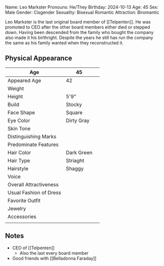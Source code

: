Name: Leo Markster
Pronouns: He/They
Birthday: 2024-10-13
Age: 45
Sex: Male
Gender: Cisgender
Sexuality: Bisexual
Romantic Attraction: Biromantic

Leo Markster is the last original board member of [[Telpenten]]. He was promoted to CEO after the other board members either died or stepped down. Having been descended from the family who bought the company also made it his birthright. Despite the years he still has run the company the same as his family wanted when they reconstructed it.
## Physical Appearance
| Age                    | 45         |     |
| ---------------------- | ---------- | --- |
| Appeared Age           | 42         |     |
| Weight                 |            |     |
| Height                 | 5'9"       |     |
| Build                  | Stocky     |     |
| Face Shape             | Square     |     |
| Eye Color              | Dirty Gray |     |
| Skin Tone              |            |     |
| Distinguishing Marks   |            |     |
| Predominate Features   |            |     |
| Hair Color             | Dark Green |     |
| Hair Type              | Striaght   |     |
| Hairstyle              | Shaggy     |     |
| Voice                  |            |     |
| Overall Attractiveness |            |     |
| Usual Fashion of Dress |            |     |
| Favorite Outfit        |            |     |
| Jewelry                |            |     |
| Accessories            |            |     |
|                        |            |     |
## Notes
- CEO of [[Telpenten]]
	- Also the last every board member
- Good friends with [[Belladonna Faraday]]